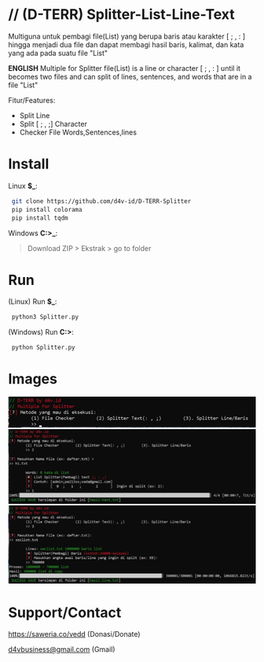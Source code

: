 # // (D-TERR) Splitter-List-Line-Text 
Multiguna untuk pembagi file(List) yang berupa baris atau karakter [ ; , : ] hingga menjadi dua file dan dapat membagi hasil baris, kalimat, dan kata yang ada pada suatu file "List"

<b>ENGLISH</b>
Multiple for Splitter file(List) is a line or character [ ; , : ] until it becomes two files and can split of lines, sentences, and words that are in a file "List"

Fitur/Features:
- Split Line
- Split [ ; , ;] Character
- Checker File Words,Sentences,lines

# Install
Linux **$_**:
```bash
 git clone https://github.com/d4v-id/D-TERR-Splitter
 pip install colorama
 pip install tqdm
```
Windows **C:>_**:

> Download ZIP > Ekstrak > go to folder

# Run
(Linux) Run **$_**:
```bash
 python3 Splitter.py
```
(Windows) Run **C:>**:
```bash
 python Splitter.py
```
# Images
<img src="images/D-TERR.jpg">

<img src="images/D-TERR(2).jpg">

<img src="images/D-TERR(3).jpg">

# Support/Contact
https://saweria.co/vedd (Donasi/Donate)

d4vbusiness@gmail.com (Gmail)
